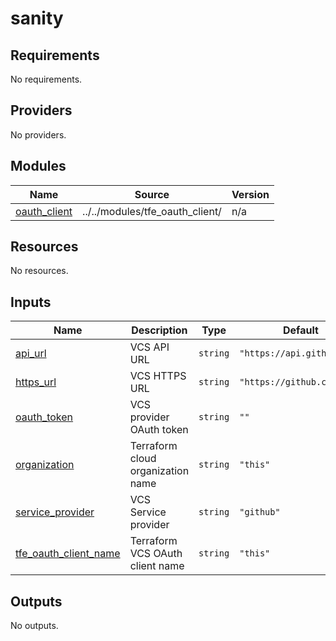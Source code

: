 # sanity

<!-- BEGINNING OF PRE-COMMIT-TERRAFORM DOCS HOOK -->
## Requirements

No requirements.

## Providers

No providers.

## Modules

| Name | Source | Version |
|------|--------|---------|
| <a name="module_oauth_client"></a> [oauth\_client](#module\_oauth\_client) | ../../modules/tfe_oauth_client/ | n/a |

## Resources

No resources.

## Inputs

| Name | Description | Type | Default | Required |
|------|-------------|------|---------|:--------:|
| <a name="input_api_url"></a> [api\_url](#input\_api\_url) | VCS API URL | `string` | `"https://api.github.com"` | no |
| <a name="input_https_url"></a> [https\_url](#input\_https\_url) | VCS HTTPS URL | `string` | `"https://github.com"` | no |
| <a name="input_oauth_token"></a> [oauth\_token](#input\_oauth\_token) | VCS provider OAuth token | `string` | `""` | no |
| <a name="input_organization"></a> [organization](#input\_organization) | Terraform cloud organization name | `string` | `"this"` | no |
| <a name="input_service_provider"></a> [service\_provider](#input\_service\_provider) | VCS Service provider | `string` | `"github"` | no |
| <a name="input_tfe_oauth_client_name"></a> [tfe\_oauth\_client\_name](#input\_tfe\_oauth\_client\_name) | Terraform VCS OAuth client name | `string` | `"this"` | no |

## Outputs

No outputs.
<!-- END OF PRE-COMMIT-TERRAFORM DOCS HOOK -->
